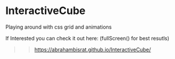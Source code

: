 # InteractiveCube
Playing around with css grid and animations

If Interested you can check it out here: 
(fullScreen() for best resutls)

>> https://abrahambisrat.github.io/InteractiveCube/
